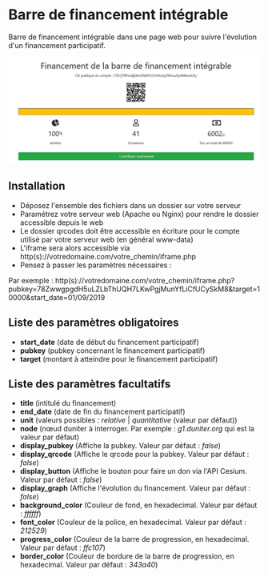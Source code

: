 # Barre de financement intégrable

Barre de financement intégrable dans une page web pour suivre l'évolution d'un financement participatif.

![Capture](qrcodes/capture.jpg)

## Installation

* Déposez l'ensemble des fichiers dans un dossier sur votre serveur
* Paramétrez votre serveur web (Apache ou Nginx) pour rendre le dossier accessible depuis le web
* Le dossier qrcodes doit être accessible en écriture pour le compte utilisé par votre serveur web (en général www-data)
* L'iframe sera alors accessible via http(s)://votredomaine.com/votre_chemin/iframe.php
* Pensez à passer les paramètres nécessaires :

Par exemple : http(s)://votredomaine.com/votre_chemin/iframe.php?pubkey=78ZwwgpgdH5uLZLbThUQH7LKwPgjMunYfLiCfUCySkM8&target=10000&start_date=01/09/2019

## Liste des paramètres obligatoires

* **start_date** (date de début du financement participatif)
* **pubkey** (pubkey concernant le financement participatif)
* **target** (montant à atteindre pour le financement participatif)

## Liste des paramètres facultatifs

* **title** (intitulé du financement)
* **end_date** (date de fin du financement participatif)
* **unit** (valeurs possibles : *relative* | *quantitative* (valeur par défaut))
* **node** (nœud duniter à interroger. Par exemple : *g1.duniter.org* qui est la valeur par défaut)
* **display_pubkey** (Affiche la pubkey. Valeur par défaut : *false*)
* **display_qrcode** (Affiche le qrcode pour la pubkey. Valeur par défaut : *false*)
* **display_button** (Affiche le bouton pour faire un don via l'API Cesium. Valeur par défaut : *false*)
* **display_graph** (Affiche l'évolution du financement. Valeur par défaut : *false*)
* **background_color** (Couleur de fond, en hexadecimal. Valeur par défaut : *ffffff*)
* **font_color** (Couleur de la police, en hexadecimal. Valeur par défaut : *212529*)
* **progress_color** (Couleur de la barre de progression, en hexadecimal. Valeur par défaut : *ffc107*)
* **border_color** (Couleur de bordure de la barre de progression, en hexadecimal. Valeur par défaut : *343a40*)